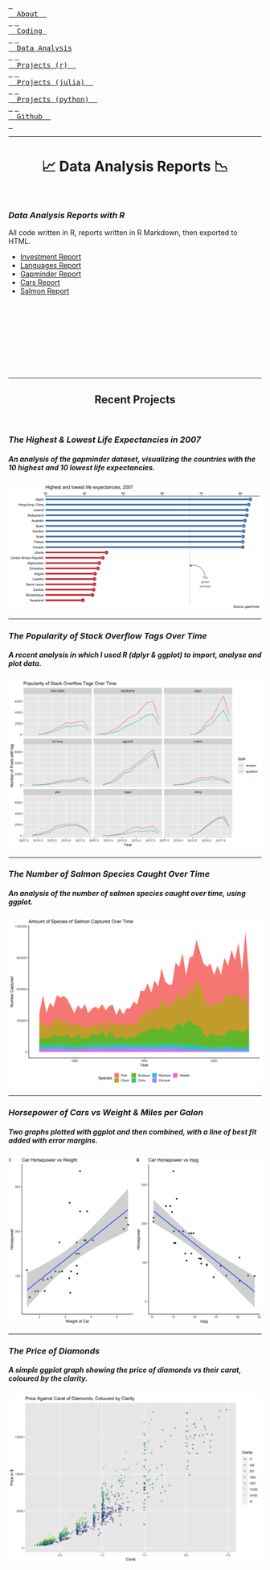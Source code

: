 [<kbd> <br>  About  <br> </kbd>](https://atcurry.github.io/page.html)
[<kbd> <br>  Coding  <br> </kbd>](https://atcurry.github.io/coding.html)
[<kbd> <br>  Data Analysis <br> </kbd>](https://atcurry.github.io/data.html)
[<kbd> <br>  Projects (r)  <br> </kbd>](https://atcurry.github.io/rprojects.html)
[<kbd> <br>  Projects (julia)  <br> </kbd>](https://atcurry.github.io/juliaprojects.html)
[<kbd> <br>  Projects (python)  <br> </kbd>](https://atcurry.github.io)
[<kbd> <br>  Github  <br> </kbd>](https://atcurry.github.io/repos.html)

---

<div align="center"> <h1> 📈 Data Analysis Reports 📉 </h1> </div> <br/>

### _Data Analysis Reports with R_
All code written in R, reports written in R Markdown, then exported to HTML.  

- [Investment Report](https://atcurry.github.io/rprojects/InvReport.html) 
- [Languages Report](https://atcurry.github.io/rprojects/LanguagesReport.html)
- [Gapminder Report](https://atcurry.github.io/rprojects/GapminderReport.html)
- [Cars Report](https://atcurry.github.io/rprojects/CarsReport.html)
- [Salmon Report](https://atcurry.github.io/rprojects/FishReport.html)  

<br>
<br>
<br>
<br>
<br>
<br>
<br>
<br>

---

<div align="center"> <h2> Recent Projects </h2> </div> <br/>

### _The Highest & Lowest Life Expectancies in 2007_
##### _An analysis of the gapminder dataset, visualizing the countries with the 10 highest and 10 lowest life expectancies._
![image](images/lifeexp.png)

---

### _The Popularity of Stack Overflow Tags Over Time_
##### _A recent analysis in which I used R (dplyr & ggplot) to import, analyse and plot data._
![image](images/stackoverflow.png)

---

### _The Number of Salmon Species Caught Over Time_
##### _An analysis of the number of salmon species caught over time, using ggplot._
![image](images/fish.png)

---

### _Horsepower of Cars vs Weight & Miles per Galon_
##### _Two graphs plotted with ggplot and then combined, with a line of best fit added with error margins._
![image](images/cars.png)

---

### _The Price of Diamonds_
##### _A simple ggplot graph showing the price of diamonds vs their carat, coloured by the clarity._
![image](images/diamonds.png)


<!-- To update later...
### _Color Comparison of Batman vs Starwars_
##### _An analysis in which I compared the colors used in batman vs star wars. I used R packages dplyr to analyse data and join multiple tables of data together, and then ggplot2 to plot my results._
![image](https://user-images.githubusercontent.com/124198480/217676509-cc0159d7-adb6-4493-a72d-44b55b9e7e55.png)

[Click here for the R code](https://github.com/atcurry/RWorkflow/blob/main/Datasets/LegoColorAnalysis/LegoColorAnalysis.R)

---
-->
